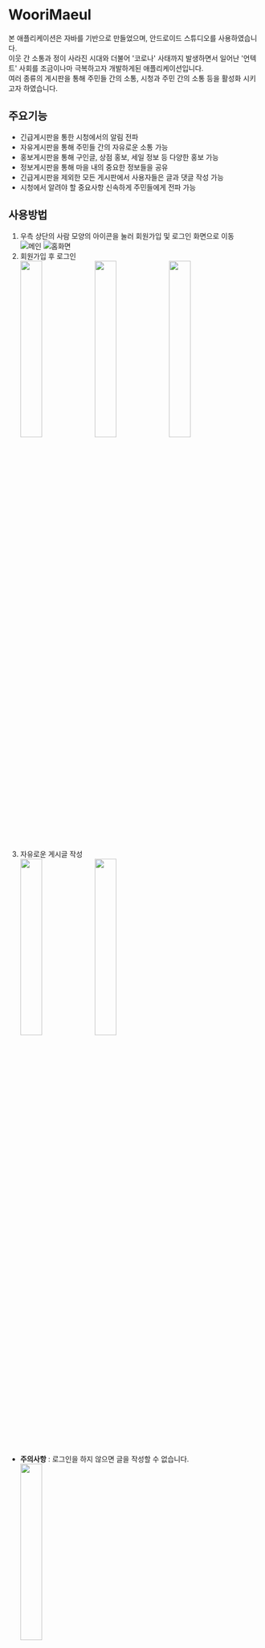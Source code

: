 # WooriMaeul
 본 애플리케이션은 자바를 기반으로 만들었으며, 안드로이드 스튜디오를 사용하였습니다.   
 이웃 간 소통과 정이 사라진 시대와 더불어 '코로나' 사태까지 발생하면서 일어난 '언텍트' 사회를 조금이나마 극복하고자 개발하게된 애플리케이션입니다.   
 여러 종류의 게시판을 통해 주민들 간의 소통, 시청과 주민 간의 소통 등을 활성화 시키고자 하였습니다.

## 주요기능
+ 긴급게시판을 통한 시청에서의 알림 전파
+ 자유게시판을 통해 주민들 간의 자유로운 소통 가능
+ 홍보게시판을 통해 구인글, 상점 홍보, 세일 정보 등 다양한 홍보 가능
+ 정보게시판을 통해 마을 내의 중요한 정보들을 공유
+ 긴급게시판을 제외한 모든 게시판에서 사용자들은 글과 댓글 작성 가능
+ 시청에서 알려야 할 중요사항 신속하게 주민들에게 전파 가능   


## 사용방법
1. 우측 상단의 사람 모양의 아이콘을 눌러 회원가입 및 로그인 화면으로 이동   
![메인](https://user-images.githubusercontent.com/62466374/100634723-013d9200-3373-11eb-9481-b63cfda1001e.png)
![홈화면](https://user-images.githubusercontent.com/62466374/100634858-25996e80-3373-11eb-9a7c-36c88f7f3fcc.jpg)   
2. 회원가입 후 로그인   
<img src="https://user-images.githubusercontent.com/62466374/100635448-df90da80-3373-11eb-81f6-1d557f88153e.png" width="30%" height="30%"></img>
<img src="https://user-images.githubusercontent.com/62466374/100635522-f5060480-3373-11eb-809b-00895858e4a2.png" width="30%" height="30%"></img>
<img src="https://user-images.githubusercontent.com/62466374/100635537-fa634f00-3373-11eb-9063-8727bcb78e2b.png" width="30%" height="30%"></img>
3. 자유로운 게시글 작성   
<img src="https://user-images.githubusercontent.com/62466374/100636075-a6a53580-3374-11eb-9b53-7346f6c3dbdd.png" width="30%" height="30%"></img>
<img src="https://user-images.githubusercontent.com/62466374/100636084-a86ef900-3374-11eb-9675-6c0ec6a6cebd.png" width="30%" height="30%"></img>
+ __주의사항__ : 로그인을 하지 않으면 글을 작성할 수 없습니다.   
<img src="https://user-images.githubusercontent.com/62466374/100636159-c0467d00-3374-11eb-905a-b8a4a8e5620e.jpg" width="30%" height="30%"></img>


